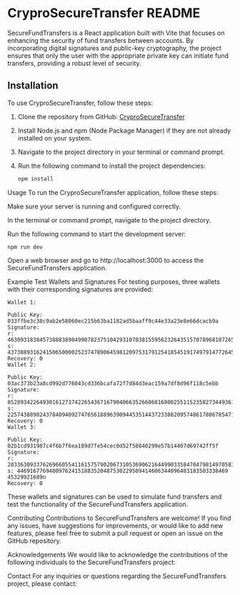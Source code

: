 # CryproSecureTransfer README

SecureFundTransfers is a React application built with Vite that focuses on enhancing the security of fund transfers between accounts. By incorporating digital signatures and public-key cryptography, the project ensures that only the user with the appropriate private key can initiate fund transfers, providing a robust level of security.

## Installation

To use CryproSecureTransfer, follow these steps:

1. Clone the repository from GitHub: [CryproSecureTransfer](https://github.com/your/repository-link)
2. Install Node.js and npm (Node Package Manager) if they are not already installed on your system.
3. Navigate to the project directory in your terminal or command prompt.
4. Run the following command to install the project dependencies:

   ```bash
   npm install


Usage
To run the CryproSecureTransfer application, follow these steps:

Make sure your server is running and configured correctly.

In the terminal or command prompt, navigate to the project directory.

Run the following command to start the development server:
```
npm run dev
```

Open a web browser and go to http://localhost:3000 to access the SecureFundTransfers application.

Example Test Wallets and Signatures
For testing purposes, three wallets with their corresponding signatures are provided:
``` 
Wallet 1:

Public Key: 033ffbe3c38c9ab2e58060ec215b63ba1182ad5baaff9c44e33a23e8e66dcacb9a
Signature:
r: 46309318384573888389049907823751042931070381559562326435157078968107265796009n
s: 43738893162415065000025237478906459812097531791254185451917497914772645168541n
Recovery: 0
Wallet 2:

Public Key: 03ac373b23a8cd992d776043cd336bcafa72f7d84d3eac159a7df8d96f118c5ebb
Signature:
r: 85289342264930161273742265436716790406635266068168002551152358273449361178694n
s: 22574388902437840940927476561889639094453514437233882095748617806785471855263n
Recovery: 0
Wallet 3:

Public Key: 02b1cd931987c4f6b7f6ea189d7fe54cec0d52f58840299e57b14407d69742ff5f
Signature:
r: 2033630933762696605541161575790206731053690621644990335847047981497058368803n
s: 446916776940097624151883520487530229509414606344096483183503338469
45329921689n
Recovery: 0
```

These wallets and signatures can be used to simulate fund transfers and test the functionality of the SecureFundTransfers application.

Contributing
Contributions to SecureFundTransfers are welcome! If you find any issues, have suggestions for improvements, or would like to add new features, please feel free to submit a pull request or open an issue on the GitHub repository.



Acknowledgements
We would like to acknowledge the contributions of the following individuals to the SecureFundTransfers project:


Contact
For any inquiries or questions regarding the SecureFundTransfers project, please contact:


